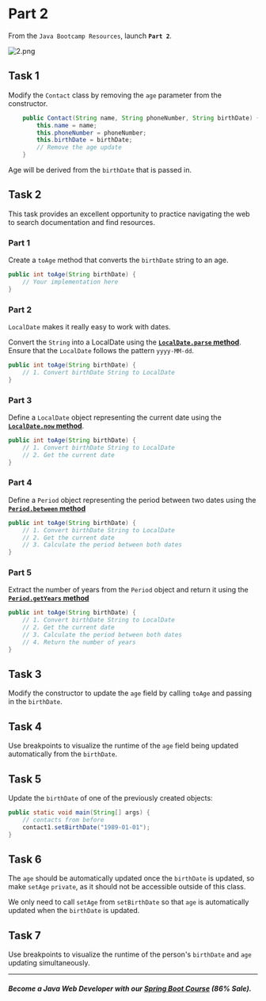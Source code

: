 # Part 2

From the `Java Bootcamp Resources`, launch **`Part 2`**.

![2.png](https://firebasestorage.googleapis.com/v0/b/learnthepart-75aed.appspot.com/o/images%2F4d714b6a-ae3f-4d16-8b31-70134b6710f6?alt=media&token=dd553cd9-af91-4185-b764-d504c82f628d)

## **Task 1**

Modify the `Contact` class by removing the `age` parameter from the constructor.

```java
    public Contact(String name, String phoneNumber, String birthDate) {
        this.name = name;
        this.phoneNumber = phoneNumber;
        this.birthDate = birthDate;
        // Remove the age update
    }
```
Age will be derived from the `birthDate` that is passed in.


## Task 2 

This task provides an excellent opportunity to practice navigating the web to search documentation and find resources.

### Part 1

Create a `toAge` method that converts the `birthDate` string to an age.


```java
public int toAge(String birthDate) {
    // Your implementation here
}
```

### Part 2
`LocalDate` makes it really easy to work with dates. 

Convert the `String` into a LocalDate using the [**`LocalDate.parse` method**](https://docs.oracle.com/javase/8/docs/api/java/time/LocalDate.html#parse-java.lang.CharSequence-java.time.format.DateTimeFormatter-). Ensure that the `LocalDate` follows the pattern `yyyy-MM-dd`.

```java
public int toAge(String birthDate) {
    // 1. Convert birthDate String to LocalDate
}
```

### Part 3

Define a `LocalDate` object representing the current date using the [**`LocalDate.now` method**](https://docs.oracle.com/javase/8/docs/api/java/time/LocalDate.html#now--).

```java
public int toAge(String birthDate) {
    // 1. Convert birthDate String to LocalDate
    // 2. Get the current date
}
```

### Part 4

Define a `Period` object representing the period between two dates using the [**`Period.between` method**](https://docs.oracle.com/en/java/javase/17/docs/api/java.base/java/time/Period.html#between(java.time.LocalDate,java.time.LocalDate))

```java
public int toAge(String birthDate) {
    // 1. Convert birthDate String to LocalDate
    // 2. Get the current date
    // 3. Calculate the period between both dates
}
```

### Part 5
Extract the number of years from the `Period` object and return it using the [**`Period.getYears` method**](https://docs.oracle.com/en/java/javase/17/docs/api/java.base/java/time/Period.html#getYears())

```java
public int toAge(String birthDate) {
    // 1. Convert birthDate String to LocalDate
    // 2. Get the current date
    // 3. Calculate the period between both dates
    // 4. Return the number of years
}
```

## Task 3

Modify the constructor to update the `age` field by calling `toAge` and passing in the `birthDate`.


## Task 4

Use breakpoints to visualize the runtime of the `age` field being updated automatically from the `birthDate`.


## Task 5

Update the `birthDate` of one of the previously created objects:

```java
public static void main(String[] args) {
    // contacts from before
    contact1.setBirthDate("1989-01-01");
}

```
## Task 6

The `age` should be automatically updated once the `birthDate` is updated, so make `setAge` `private`, as it should not be accessible outside of this class. 

We only need to call `setAge` from `setBirthDate` so that `age` is automatically updated when the `birthDate` is updated.


## Task 7

Use breakpoints to visualize the runtime of the person's 	`birthDate` and `age` updating simultaneously.

----------
##### Become a Java Web Developer with our [Spring Boot Course](https://udemy-redirect-app.herokuapp.com/spring) (86% Sale).
